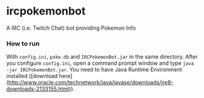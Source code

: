 # ircpokemonbot
A IRC (i.e. Twitch Chat) bot providing Pokemon Info

### How to run

With `config.ini`, `poke.db` and `IRCPokemonBot.jar` in the same directory. After you configure `config.ini`, open a command prompt window and type `java -jar IRCPokemonBot.jar`. You need to have Java Runtime Environment installed ([download here] (http://www.oracle.com/technetwork/java/javase/downloads/jre8-downloads-2133155.html)).
